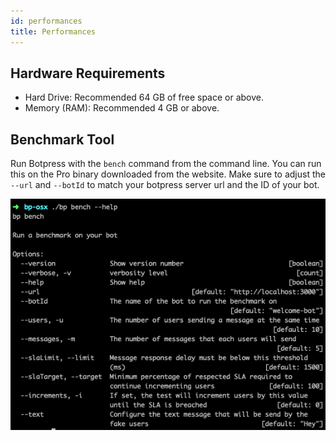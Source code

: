 ```yaml
---
id: performances
title: Performances
---
```


## Hardware Requirements

- Hard Drive: Recommended 64 GB of free space or above.
- Memory (RAM): Recommended 4 GB or above.

## Benchmark Tool

Run Botpress with the `bench` command from the command line. You can run this on the Pro binary downloaded from the website. Make sure to adjust the `--url` and `--botId` to match your botpress server url and the ID of your bot.

![Performances Benchmark Tool](/docs/guide/docs/assets/performances-benchmark.png)
